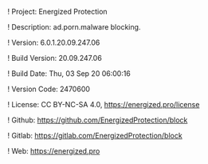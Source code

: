! Project: Energized Protection

! Description: ad.porn.malware blocking.

! Version: 6.0.1.20.09.247.06

! Build Version: 20.09.247.06

! Build Date: Thu, 03 Sep 20 06:00:16

! Version Code: 2470600

! License: CC BY-NC-SA 4.0, https://energized.pro/license

! Github: https://github.com/EnergizedProtection/block

! Gitlab: https://gitlab.com/EnergizedProtection/block


! Web: https://energized.pro
